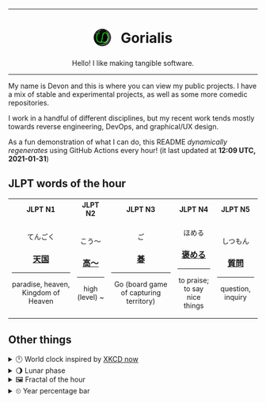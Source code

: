 ***

<h1 align="center">
<sub>
    <img src="readme/resources/avatar.png" height="36">
</sub>
&nbsp;
Gorialis
</h1>
<p align="center">
Hello! I like making tangible software.
</p>

***

My name is Devon and this is where you can view my public projects. I have a mix of stable and experimental projects, as well as some more comedic repositories.

I work in a handful of different disciplines, but my recent work tends mostly towards reverse engineering, DevOps, and graphical/UX design.

As a fun demonstration of what I can do, this README *dynamically regenerates* using GitHub Actions every hour! (it last updated at **12:09 UTC, 2021-01-31**)

<h2>JLPT words of the hour</h2>
<table>
    <tr>
        <th>JLPT N1</th>
        <th>JLPT N2</th>
        <th>JLPT N3</th>
        <th>JLPT N4</th>
        <th>JLPT N5</th>
    </tr>
    <tr>
        <td>
            <p align="center">てんごく</p>
            <h3 align="center"><b><a href="https://jisho.org/search/%E5%A4%A9%E5%9B%BD">天国</a></b></h3>
            <hr>
            <p align="center">paradise,<wbr> heaven,<wbr> Kingdom of Heaven</p>
        </td>
        <td>
            <p align="center">こう～</p>
            <h3 align="center"><b><a href="https://jisho.org/search/%E9%AB%98%EF%BD%9E">高～</a></b></h3>
            <hr>
            <p align="center">high (level) ~</p>
        </td>
        <td>
            <p align="center">ご</p>
            <h3 align="center"><b><a href="https://jisho.org/search/%E7%A2%81">碁</a></b></h3>
            <hr>
            <p align="center">Go (board game of capturing territory)</p>
        </td>
        <td>
            <p align="center">ほめる</p>
            <h3 align="center"><b><a href="https://jisho.org/search/%E8%A4%92%E3%82%81%E3%82%8B">褒める</a></b></h3>
            <hr>
            <p align="center">to praise;<br> to say nice things</p>
        </td>
        <td>
            <p align="center">しつもん</p>
            <h3 align="center"><b><a href="https://jisho.org/search/%E8%B3%AA%E5%95%8F">質問</a></b></h3>
            <hr>
            <p align="center">question,<wbr> inquiry</p>
        </td>
    </tr>
</table>

<h2>Other things</h2>
<details>
<summary>🕛  World clock inspired by <a href="https://xkcd.com/now">XKCD now</a></summary>

> <img src="generated/now.png" width="512">

</details>
<details>
<summary>🌖 Lunar phase</summary>

The moon is approximately 64.00% through its phase (Waning Gibbous).

</details>
<details>
<summary>&#x1f5bc; Fractal of the hour</summary>

> <img src="generated/fractal.png" width="512">

</details>
<details>
<summary>&#x23f2; Year percentage bar</summary>
<pre><code>2021 [█▁▁▁▁▁▁▁▁▁▁▁▁▁▁▁▁▁▁▁] 8.36%</code></pre>
</details>
